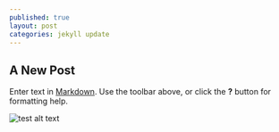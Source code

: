 ```yaml
---
published: true
layout: post
categories: jekyll update
---
```


## A New Post

Enter text in [Markdown](http://daringfireball.net/projects/markdown/). Use the toolbar above, or click the **?** button for formatting help.

![test alt text](/jekyll/media/March2010_eCard_InsideCover.jpg)